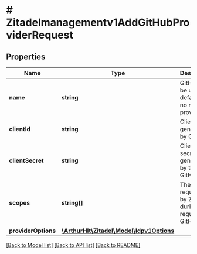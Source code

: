 # # Zitadelmanagementv1AddGitHubProviderRequest

## Properties

Name | Type | Description | Notes
------------ | ------------- | ------------- | -------------
**name** | **string** | GitHub will be used as default, if no name is provided | [optional]
**clientId** | **string** | Client id generated by GitHub | [optional]
**clientSecret** | **string** | Client secret generated by the GitHub | [optional]
**scopes** | **string[]** | The scopes requested by ZITADEL during the request to GitHub | [optional]
**providerOptions** | [**\ArthurHlt\Zitadel\Model\Idpv1Options**](Idpv1Options.md) |  | [optional]

[[Back to Model list]](../../README.md#models) [[Back to API list]](../../README.md#endpoints) [[Back to README]](../../README.md)

